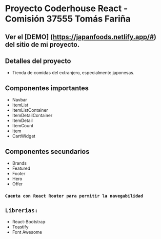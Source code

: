 # Proyecto Coderhouse React - Comisión 37555 Tomás Fariña

## Ver el [DEMO] (https://japanfoods.netlify.app/#) del sitio de mi proyecto.

## Detalles del proyecto
- Tienda de comidas del extranjero, especialmente japonesas.

## Componentes importantes
- Navbar
- ItemList
- ItemListContainer
- ItemDetailContainer
- ItemDetail
- ItemCount
- Item
- CartWidget

## Componentes secundarios
- Brands
- Featured
- Footer
- Hero
- Offer

### `Cuenta con React Router para permitir la navegabilidad`

## `Librerias:`

- React-Bootstrap
- Toastify
- Font Awesome